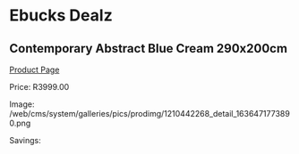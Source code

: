 
# Ebucks Dealz
## Contemporary Abstract Blue Cream 290x200cm
[Product Page](https://www.ebucks.com/web/shop/productSelected.do?prodId=1210442268&catId=1209942745)

Price: R3999.00

Image: /web/cms/system/galleries/pics/prodimg/1210442268_detail_1636471773890.png

Savings: 


	
